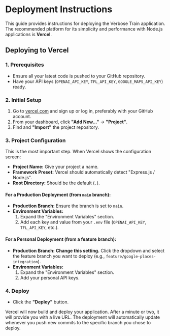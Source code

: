 # Deployment Instructions

This guide provides instructions for deploying the Verbose Train application. The recommended platform for its simplicity and performance with Node.js applications is **Vercel**.

## Deploying to Vercel

### 1. Prerequisites

- Ensure all your latest code is pushed to your GitHub repository.
- Have your API keys (`OPENAI_API_KEY`, `TFL_API_KEY`, `GOOGLE_MAPS_API_KEY`) ready.

### 2. Initial Setup

1. Go to [vercel.com](https://vercel.com) and sign up or log in, preferably with your GitHub account.
2. From your dashboard, click **"Add New..."** -> **"Project"**.
3. Find and **"Import"** the project repository.

### 3. Project Configuration

This is the most important step. When Vercel shows the configuration screen:

- **Project Name:** Give your project a name.
- **Framework Preset:** Vercel should automatically detect "Express.js / Node.js".
- **Root Directory:** Should be the default (`.`).

#### For a Production Deployment (from `main` branch):

- **Production Branch:** Ensure the branch is set to `main`.
- **Environment Variables:**
    1. Expand the "Environment Variables" section.
    2. Add each key and value from your `.env` file (`OPENAI_API_KEY`, `TFL_API_KEY`, etc.).

#### For a Personal Deployment (from a feature branch):

- **Production Branch:** **Change this setting.** Click the dropdown and select the feature branch you want to deploy (e.g., `feature/google-places-integration`).
- **Environment Variables:**
    1. Expand the "Environment Variables" section.
    2. Add your personal API keys.

### 4. Deploy

- Click the **"Deploy"** button.

Vercel will now build and deploy your application. After a minute or two, it will provide you with a live URL. The deployment will automatically update whenever you push new commits to the specific branch you chose to deploy.
